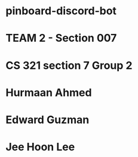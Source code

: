 # pinboard-discord-bot
# TEAM 2 - Section 007
# CS 321 section 7 Group 2
# Hurmaan Ahmed
# Edward Guzman
# Jee Hoon Lee

